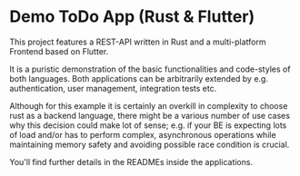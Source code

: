 # Demo ToDo App (Rust & Flutter)

This project features a REST-API written in Rust and a multi-platform Frontend based on Flutter.

It is a puristic demonstration of the basic functionalities and code-styles of both languages.
Both applications can be arbitrarily extended by e.g. authentication, user management, integration tests etc.

Although for this example it is certainly an overkill in complexity to choose rust as a backend language, 
there might be a various number of use cases why this decision could make lot of sense; e.g. 
if your BE is expecting lots of load and/or has to perform complex, asynchronous operations while maintaining 
memory safety and avoiding possible race condition is crucial.

You'll find further details in the READMEs inside the applications.
